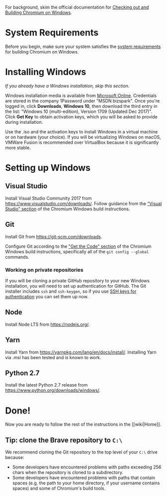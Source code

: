 For background, skim the official documentation for [Checking out and Building Chromium on Windows](https://chromium.googlesource.com/chromium/src/+/master/docs/windows_build_instructions.md).

# System Requirements

Before you begin, make sure your system satisfies the [system requirements](https://chromium.googlesource.com/chromium/src/+/master/docs/windows_build_instructions.md#system-requirements) for building Chromium on Windows.

# Installing Windows

*If you already have a Windows installation, skip this section.* 

Windows installation media is available from [Microsoft Online](https://my.visualstudio.com/Downloads?q=Windows%2010). Credentials are stored in the company 1Password under "MSDN bizspark". Once you're logged in, click **Downloads**, **Windows 10**, then download the third entry in the list: "Windows 10 (multi-edition), Version 1709 (Updated Dec 2017)". Click **Get Key** to obtain activation keys, which you will be asked to provide during installation.

Use the .iso and the activation keys to install Windows in a virtual machine or on hardware (your choice). If you will be virtualizing Windows on macOS, VMWare Fusion is recommended over VirtualBox because it is significantly more stable.

# Setting up Windows

## Visual Studio

Install Visual Studio Community 2017 from https://www.visualstudio.com/downloads/.
Follow guidance from the ["Visual Studio" section](https://chromium.googlesource.com/chromium/src/+/master/docs/windows_build_instructions.md#visual-studio) of the Chromium Windows build instructions.

## Git

Install Git from https://git-scm.com/downloads.

Configure Git according to the ["Get the Code" section](https://chromium.googlesource.com/chromium/src/+/master/docs/windows_build_instructions.md#get-the-code) of the Chromium Windows build instructions, specifically all of the `git config --global` commands.

### Working on private repositories

If you will be cloning a private GitHub repository to your new Windows installation, you will need to set up authentication for GitHub. The Git installer includes `ssh` and `ssh-keygen`, so if you use [SSH keys for authentication](https://help.github.com/articles/generating-a-new-ssh-key-and-adding-it-to-the-ssh-agent/) you can set them up now.

## Node

Install Node LTS from https://nodejs.org/.

## Yarn

Install Yarn from https://yarnpkg.com/lang/en/docs/install/.
Installing Yarn via .msi has been tested and is known to work.

## Python 2.7

Install the latest Python 2.7 release from https://www.python.org/downloads/windows/.

# Done!

Now you are ready to follow the rest of the instructions in the [[wiki|Home]].

## Tip: clone the Brave repository to `C:\`

We recommend cloning the Git repository to the top level of your `C:\` drive because:

- Some developers have encountered problems with paths exceeding 256 chars when the repository is cloned to a subdirectory.
- Some developers have encountered problems with paths that contain spaces (e.g. the path to your home directory, if your username contains spaces) and some of Chromium's build tools.